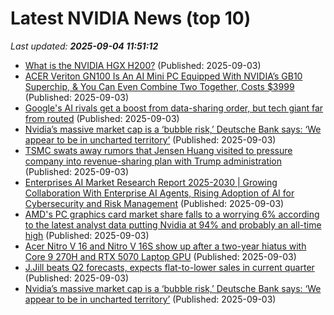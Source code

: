 # Latest NVIDIA News (top 10)
_Last updated: **2025-09-04 11:51:12**_

- [What is the NVIDIA HGX H200?](https://www.digitalocean.com/community/tutorials/nvidia-h200-gpu-droplet) (Published: 2025-09-03)
- [ACER Veriton GN100 Is An AI Mini PC Equipped With NVIDIA’s GB10 Superchip, & You Can Even Combine Two Together, Costs $3999](https://wccftech.com/acer-veriton-gn100-ai-mini-pc-with-nvidia-gb10-superchip-costs-3999/) (Published: 2025-09-03)
- [Google's AI rivals get a boost from data-sharing order, but tech giant far from routed](https://economictimes.indiatimes.com/tech/technology/googles-ai-rivals-get-a-boost-from-data-sharing-order-but-tech-giant-far-from-routed/articleshow/123677409.cms) (Published: 2025-09-03)
- [Nvidia’s massive market cap is a ‘bubble risk,’ Deutsche Bank says: ‘We appear to be in uncharted territory’](https://biztoc.com/x/12baa039e6927abe) (Published: 2025-09-03)
- [TSMC swats away rumors that Jensen Huang visited to pressure company into revenue-sharing plan with Trump administration](https://www.tomshardware.com/tech-industry/tsmc-swats-away-rumors-that-jensen-huang-visited-to-pressure-company-into-revenue-sharing-plan-with-trump-administration) (Published: 2025-09-03)
- [Enterprises AI Market Research Report 2025-2030 | Growing Collaboration With Enterprise AI Agents, Rising Adoption of AI for Cybersecurity and Risk Management](https://www.globenewswire.com/news-release/2025/09/03/3143482/28124/en/Enterprises-AI-Market-Research-Report-2025-2030-Growing-Collaboration-With-Enterprise-AI-Agents-Rising-Adoption-of-AI-for-Cybersecurity-and-Risk-Management.html) (Published: 2025-09-03)
- [AMD's PC graphics card market share falls to a worrying 6% according to the latest analyst data putting Nvidia at 94% and probably an all-time high](https://www.pcgamer.com/hardware/graphics-cards/amds-pc-graphics-card-market-share-falls-to-a-worrying-6-percent-according-to-the-latest-analyst-data-putting-nvidia-at-94-percent-and-probably-an-all-time-high/) (Published: 2025-09-03)
- [Acer Nitro V 16 and Nitro V 16S show up after a two-year hiatus with Core 9 270H and RTX 5070 Laptop GPU](https://www.notebookcheck.net/Acer-Nitro-V-16-and-Nitro-V-16S-show-up-after-a-two-year-hiatus-with-Core-9-270H-and-RTX-5070-Laptop-GPU.1103778.0.html) (Published: 2025-09-03)
- [J.Jill beats Q2 forecasts, expects flat-to-lower sales in current quarter](https://finance.yahoo.com/news/j-jill-beats-q2-forecasts-112700947.html) (Published: 2025-09-03)
- [Nvidia’s massive market cap is a ‘bubble risk,’ Deutsche Bank says: ‘We appear to be in uncharted territory’](https://fortune.com/2025/09/03/nvidia-market-cap-bubble-risk-deutsche-bank-uncharted-territory/) (Published: 2025-09-03)
